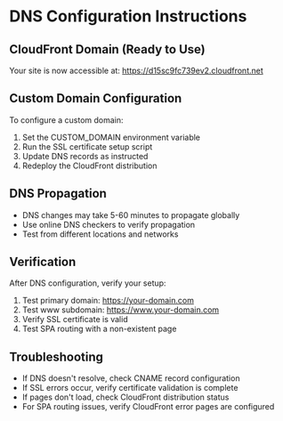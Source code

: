 # DNS Configuration Instructions

## CloudFront Domain (Ready to Use)
Your site is now accessible at: https://d15sc9fc739ev2.cloudfront.net

## Custom Domain Configuration

To configure a custom domain:

1. Set the CUSTOM_DOMAIN environment variable
2. Run the SSL certificate setup script
3. Update DNS records as instructed
4. Redeploy the CloudFront distribution


## DNS Propagation
- DNS changes may take 5-60 minutes to propagate globally
- Use online DNS checkers to verify propagation
- Test from different locations and networks

## Verification
After DNS configuration, verify your setup:

1. Test primary domain: https://your-domain.com
2. Test www subdomain: https://www.your-domain.com
3. Verify SSL certificate is valid
4. Test SPA routing with a non-existent page

## Troubleshooting
- If DNS doesn't resolve, check CNAME record configuration
- If SSL errors occur, verify certificate validation is complete
- If pages don't load, check CloudFront distribution status
- For SPA routing issues, verify CloudFront error pages are configured
